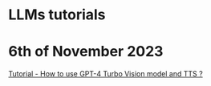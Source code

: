 # LLMs tutorials

# 6th of November 2023
[Tutorial - How to use GPT-4 Turbo Vision model and TTS ?](https://tmmtt.medium.com/how-to-use-gpt-4-vision-api-ba6b57af569c)
